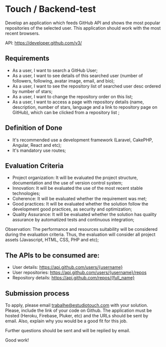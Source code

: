 # Touch / Backend-test

Develop an application which feeds GitHub API and shows the most popular repositories of the selected user. This application should work with the most recent browsers.

API: https://developer.github.com/v3/

## Requirements

 - As a user, I want to search a GitHub User;
 - As a user, I want to see details of this searched user (number of followers, following, avatar image, email, and bio);
 - As a user, I want to see the repository list of searched user desc ordered by number of stars;
 - As a user, I want to change the repository order on this list;
 - As a user, I want to access a page with repository details (name, description, number of stars, language and a link to repository page on GitHub), which can be clicked from a repository list
;

## Definition of Done

 - It's recommended use a development framework (Laravel, CakePHP, Angular, React and etc);
 - It's mandatory use routes;

## Evaluation Criteria

 - Project organization: It will be evaluated the project structure, documentation and the use of version control system;
 - Innovation: It will be evaluated the use of the most recent stable technologies;
 - Coherence: It will be evaluated whether the requirement was met;
 - Good practices: It will be evaluated whether the solution follow the development good practices, as security and optimization;
 - Quality Assurance: It will be evaluated whether the solution has quality assurance by automatized tests and continuous integration;

Observation:
The performance and resources suitability will be considered during the evaluation criteria. Thus, the evaluation will consider all project assets (Javascript, HTML, CSS, PHP and etc);


## The APIs to be consumed are:

 - User details: https://api.github.com/users/{username}
 - User repositories: https://api.github.com/users/{username}/repos
 - Repository details: https://api.github.com/repos/{full_name}


## Submission process

To apply, please email trabalhe@estudiotouch.com with your solution. Please, include the link of your code on Github. The application must be hosted (Heroku, Firebase, Pluker, etc) and the URLs should be sent by email. Also, explain why you would be a good fit for this job.

Further questions should be sent and will be replied by email.

Good work!
